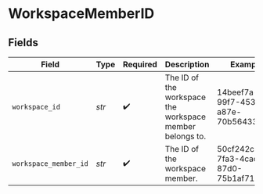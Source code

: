 # WorkspaceMemberID


## Fields

| Field                                                    | Type                                                     | Required                                                 | Description                                              | Example                                                  |
| -------------------------------------------------------- | -------------------------------------------------------- | -------------------------------------------------------- | -------------------------------------------------------- | -------------------------------------------------------- |
| `workspace_id`                                           | *str*                                                    | :heavy_check_mark:                                       | The ID of the workspace the workspace member belongs to. | 14beef7a-99f7-4534-a87e-70b564330a4c                     |
| `workspace_member_id`                                    | *str*                                                    | :heavy_check_mark:                                       | The ID of the workspace member.                          | 50cf242c-7fa3-4cad-87d0-75b1af71c57b                     |